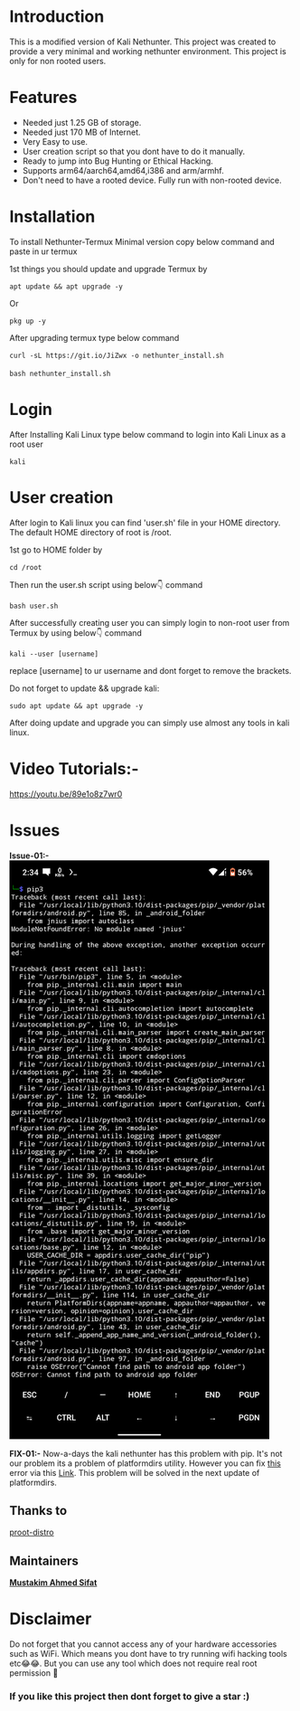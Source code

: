 
# Introduction

This is a modified version of Kali Nethunter. This project was created to provide a very minimal and working nethunter environment. This project is only for non rooted users.

# Features

 * Needed just 1.25 GB of storage.
 * Needed just 170 MB of Internet.
 * Very Easy to use.
 * User creation script so that you dont have to do it manually.
 * Ready to jump into Bug Hunting or Ethical Hacking.
 * Supports arm64/aarch64,amd64,i386 and arm/armhf.
 * Don't need to have a rooted device. Fully run with non-rooted device.

# Installation
To install Nethunter-Termux Minimal version copy below command and paste in ur termux

1st things you should update and upgrade Termux by
```
apt update && apt upgrade -y 
```
Or
```
pkg up -y
```
After upgrading termux type below command 

```
curl -sL https://git.io/JiZwx -o nethunter_install.sh

bash nethunter_install.sh
```
# Login 

After Installing Kali Linux type below command to login into Kali Linux as a root user

```
kali
```
# User creation

After login to Kali linux you can find 'user.sh' file in your HOME directory.
The default HOME directory of root is /root.

1st go to HOME folder by 
```
cd /root
```

Then run the user.sh script using below👇 command

```
bash user.sh
```

After successfully creating user you can simply login to non-root user from Termux by using below👇 command

```
kali --user [username]
```

replace [username] to ur username and dont forget to remove the brackets.

Do not forget to update && upgrade kali:

```
sudo apt update && apt upgrade -y
```
After doing update and upgrade you can simply use almost any tools in kali linux.

# Video Tutorials:-

https://youtu.be/89e1o8z7wr0

# Issues

__**Issue-01:-**__
![issue01](https://github.com/BDhackers009/fixpip3/blob/main/issue.png?raw=true)

__**FIX-01:-**__
Now-a-days the kali nethunter has this problem with pip. It's not our problem its a problem of platformdirs utility. However you can fix [this](https://github.com/BDhackers009/fixpip3/blob/main/issue.png?raw=true) error via this [Link](https://github.com/BDhackers009/fixpip3). This problem will be solved in the next update of platformdirs.

## Thanks to

[proot-distro](https://github.com/termux/proot-distro)

## Maintainers
[**Mustakim Ahmed Sifat**](https://github.com/BDhaCKers009)

# Disclaimer
Do not forget that you cannot access any of your hardware accessories such as WiFi. Which means you dont have to try running wifi hacking tools etc😂😂.
But you can use any tool which does not require real root permission 🙂


### If you like this project then dont forget to give a star :)
 
